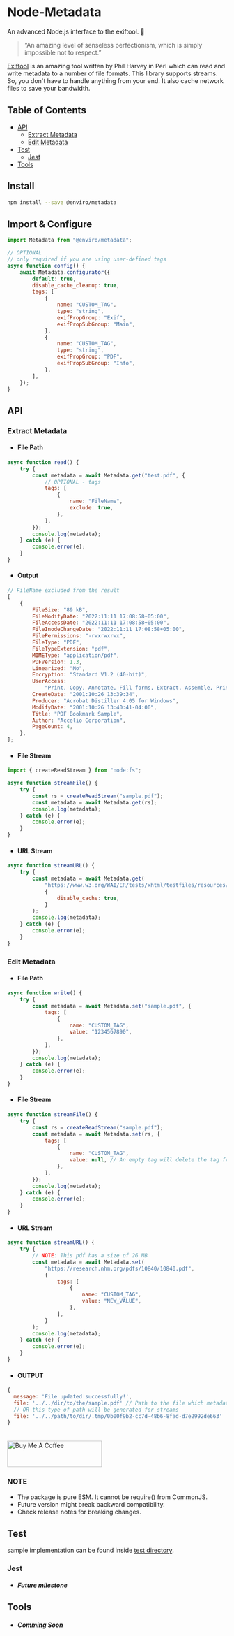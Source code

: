 # Node-Metadata

An advanced Node.js interface to the exiftool. 🚀

> “An amazing level of senseless perfectionism,
> which is simply impossible not to respect.”

[Exiftool](https://exiftool.org/) is an amazing tool written by Phil Harvey in Perl which can read and write metadata to a number of file formats. This library supports streams. So, you don't have to handle anything from your end. It also cache network files to save your bandwidth.

## Table of Contents

-   [API](#api)
    -   [Extract Metadata](#extract-metadata)
    -   [Edit Metadata](#edit-metadata)
-   [Test](#test)
    -   [Jest](#jest)
-   [Tools](#tools)

## Install

```bash
npm install --save @enviro/metadata
```

## Import & Configure

```js
import Metadata from "@enviro/metadata";

// OPTIONAL
// only required if you are using user-defined tags
async function config() {
    await Metadata.configurator({
        default: true,
        disable_cache_cleanup: true,
        tags: [
            {
                name: "CUSTOM_TAG",
                type: "string",
                exifPropGroup: "Exif",
                exifPropSubGroup: "Main",
            },
            {
                name: "CUSTOM_TAG",
                type: "string",
                exifPropGroup: "PDF",
                exifPropSubGroup: "Info",
            },
        ],
    });
}
```

## API

### Extract Metadata

-   #### File Path

```js
async function read() {
    try {
        const metadata = await Metadata.get("test.pdf", {
            // OPTIONAL - tags
            tags: [
                {
                    name: "FileName",
                    exclude: true,
                },
            ],
        });
        console.log(metadata);
    } catch (e) {
        console.error(e);
    }
}
```

-   #### Output

```js
// FileName excluded from the result
[
    {
        FileSize: "89 kB",
        FileModifyDate: "2022:11:11 17:08:58+05:00",
        FileAccessDate: "2022:11:11 17:08:58+05:00",
        FileInodeChangeDate: "2022:11:11 17:08:58+05:00",
        FilePermissions: "-rwxrwxrwx",
        FileType: "PDF",
        FileTypeExtension: "pdf",
        MIMEType: "application/pdf",
        PDFVersion: 1.3,
        Linearized: "No",
        Encryption: "Standard V1.2 (40-bit)",
        UserAccess:
            "Print, Copy, Annotate, Fill forms, Extract, Assemble, Print high-res",
        CreateDate: "2001:10:26 13:39:34",
        Producer: "Acrobat Distiller 4.05 for Windows",
        ModifyDate: "2001:10:26 13:40:41-04:00",
        Title: "PDF Bookmark Sample",
        Author: "Accelio Corporation",
        PageCount: 4,
    },
];
```

-   #### File Stream

```js
import { createReadStream } from "node:fs";

async function streamFile() {
    try {
        const rs = createReadStream("sample.pdf");
        const metadata = await Metadata.get(rs);
        console.log(metadata);
    } catch (e) {
        console.error(e);
    }
}
```

-   #### URL Stream

```js
async function streamURL() {
    try {
        const metadata = await Metadata.get(
            "https://www.w3.org/WAI/ER/tests/xhtml/testfiles/resources/pdf/dummy.pdf",
            {
                disable_cache: true,
            }
        );
        console.log(metadata);
    } catch (e) {
        console.error(e);
    }
}
```

### Edit Metadata

-   #### File Path

```js
async function write() {
    try {
        const metadata = await Metadata.set("sample.pdf", {
            tags: [
                {
                    name: "CUSTOM_TAG",
                    value: "1234567890",
                },
            ],
        });
        console.log(metadata);
    } catch (e) {
        console.error(e);
    }
}
```

-   #### File Stream

```js
async function streamFile() {
    try {
        const rs = createReadStream("sample.pdf");
        const metadata = await Metadata.set(rs, {
            tags: [
                {
                    name: "CUSTOM_TAG",
                    value: null, // An empty tag will delete the tag from the file
                },
            ],
        });
        console.log(metadata);
    } catch (e) {
        console.error(e);
    }
}
```

-   #### URL Stream

```js
async function streamURL() {
    try {
        // NOTE: This pdf has a size of 26 MB
        const metadata = await Metadata.set(
            "https://research.nhm.org/pdfs/10840/10840.pdf",
            {
                tags: [
                    {
                        name: "CUSTOM_TAG",
                        value: "NEW_VALUE",
                    },
                ],
            }
        );
        console.log(metadata);
    } catch (e) {
        console.error(e);
    }
}
```

-   #### OUTPUT

```js
{
  message: 'File updated successfully!',
  file: '../../dir/to/the/sample.pdf' // Path to the file which metadata was edited
  // OR this type of path will be generated for streams
  file: '../../path/to/dir/.tmp/0b00f9b2-cc7d-48b6-8fad-d7e2992de663'
}
```

<a href="https://www.buymeacoffee.com/anasshakil" target="_blank"><img src="https://cdn.buymeacoffee.com/buttons/v2/default-yellow.png" alt="Buy Me A Coffee" style="margin-top:20px;height: 60px !important;width: 217px !important;" ></a>

### NOTE

-   The package is pure ESM. It cannot be require() from CommonJS.
-   Future version might break backward compatibility.
-   Check release notes for breaking changes.

## Test

sample implementation can be found inside [test directory].

### Jest

-   ##### Future milestone

## Tools

-   ##### Comming Soon

[test directory]: https://github.com/anasshakil/metadata/tree/main/test
